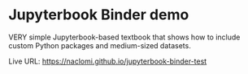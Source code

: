 # Jupyterbook Binder demo

VERY simple Jupyterbook-based textbook that shows how to include custom Python packages and medium-sized datasets.

Live URL: https://naclomi.github.io/jupyterbook-binder-test